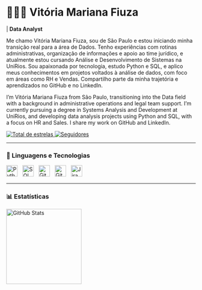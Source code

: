 # 👩🏻‍💻 Vitória Mariana Fiuza

 | **Data Analyst**

Me chamo Vitória Mariana Fiuza, sou de São Paulo e estou iniciando minha transição real para a área de Dados. Tenho experiências com rotinas administrativas, organização de informações e apoio ao time jurídico, e atualmente estou cursando Análise e Desenvolvimento de Sistemas na UniRios.
Sou apaixonada por tecnologia, estudo Python e SQL, e aplico meus conhecimentos em projetos voltados à análise de dados, com foco em áreas como RH e Vendas. Compartilho parte da minha trajetória e aprendizados no GitHub e no LinkedIn.

I’m Vitória Mariana Fiuza from São Paulo, transitioning into the Data field with a background in administrative operations and legal team support. I’m currently pursuing a degree in Systems Analysis and Development at UniRios, and developing data analysis projects using Python and SQL, with a focus on HR and Sales. I share my work on GitHub and LinkedIn.

<p align="left">
    <a href="https://github.com/VitoriaFiuza?tab=repositories&sort=stargazers">
        <img 
            alt="Total de estrelas" 
            title="Total de estrelas GitHub" 
            src="https://custom-icon-badges.demolab.com/github/stars/VitoriaFiuza?color=55960c&style=for-the-badge&labelColor=488207&logo=star&label=estrelas"
        />
    </a>
    <a href="https://github.com/VitoriaFiuza?tab=followers">
        <img 
            alt="Seguidores" 
            title="Me siga no GitHub" 
            src="https://custom-icon-badges.demolab.com/github/followers/VitoriaFiuza?color=236ad3&labelColor=1155ba&style=for-the-badge&logo=github&label=Seguidores&logoColor=white"
        />
    </a>
</p>

---

### 🤖 Linguagens e Tecnologias

<img 
    align="left" 
    alt="Python"
    title="Python" 
    width="30px" 
    style="padding-right: 10px;" 
    src="https://cdn.jsdelivr.net/gh/devicons/devicon@latest/icons/python/python-original.svg" 
/>
<img 
    align="left" 
    alt="SQL" 
    title="SQL"
    width="30px" 
    style="padding-right: 10px;" 
    src="https://cdn.jsdelivr.net/gh/devicons/devicon@latest/icons/mysql/mysql-original.svg" 
/>
<img 
    align="left" 
    alt="Git" 
    title="Git"
    width="30px" 
    style="padding-right: 10px;" 
    src="https://cdn.jsdelivr.net/gh/devicons/devicon@latest/icons/git/git-original.svg" 
/>
<img 
    align="left" 
    alt="GitHub" 
    title="GitHub"
    width="30px" 
    style="padding-right: 10px;" 
    src="https://cdn.jsdelivr.net/gh/devicons/devicon@latest/icons/github/github-original.svg" 
/>
<img 
    align="left" 
    alt="Jira" 
    title="Jira"
    width="30px" 
    style="padding-right: 10px;" 
    src="https://cdn.jsdelivr.net/gh/devicons/devicon@latest/icons/jira/jira-original.svg" 
/>

<br/>
<br/>

---

### 📊 Estatísticas

<p>
  <img 
    align="left" 
    alt="GitHub Stats" 
    height="200" 
    style="padding-right: 10px;" 
    src="https://github-readme-stats.vercel.app/api?username=VitoriaFiuza&show_icons=true&theme=tokyonight&include_all_commits=true&locale=pt-br" 
  />
</p>
